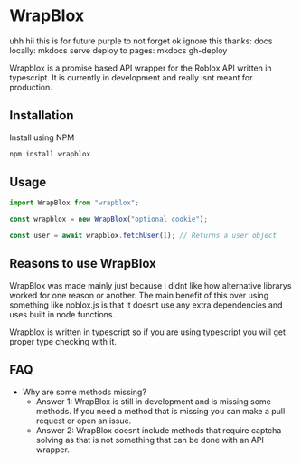 # WrapBlox

uhh hii this is for future purple to not forget ok ignore this thanks:
docs locally: mkdocs serve
deploy to pages: mkdocs gh-deploy

Wrapblox is a promise based API wrapper for the Roblox API written in typescript. It is currently in development and really isnt meant for production.

## Installation

Install using NPM

```bash
npm install wrapblox
```

## Usage

```typescript
import WrapBlox from "wrapblox";

const wrapblox = new WrapBlox("optional cookie");

const user = await wrapblox.fetchUser(1); // Returns a user object
```

## Reasons to use WrapBlox

WrapBlox was made mainly just because i didnt like how alternative librarys worked for one reason or another. The main benefit of this over using something like noblox.js is that it doesnt use any extra dependencies and uses built in node functions.

Wrapblox is written in typescript so if you are using typescript you will get proper type checking with it.

## FAQ
- Why are some methods missing?
    - Answer 1: WrapBlox is still in development and is missing some methods. If you need a method that is missing you can make a pull request or open an issue.
    - Answer 2: WrapBlox doesnt include methods that require captcha solving as that is not something that can be done with an API wrapper.
